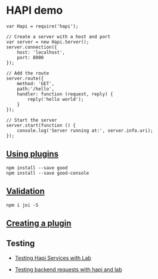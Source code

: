 # HAPI demo

    var Hapi = require('hapi');

    // Create a server with a host and port
    var server = new Hapi.Server();
    server.connection({ 
        host: 'localhost', 
        port: 8000 
    });

    // Add the route
    server.route({
        method: 'GET',
        path:'/hello', 
        handler: function (request, reply) {
            reply('hello world');
        }
    });

    // Start the server
    server.start(function () {
        console.log('Server running at:', server.info.uri);
    });

## [Using plugins](http://hapijs.com/tutorials#using-plugins)

    npm install --save good
    npm install --save good-console

## [Validation](http://hapijs.com/tutorials/validation#validation)

    npm i joi -S   

## [Creating a plugin](http://hapijs.com/tutorials/plugins#creating-a-plugin)

## Testing

- [Testing Hapi Services with Lab](https://medium.com/the-spumko-suite/testing-hapi-services-with-lab-96ac463c490a)

- [Testing backend requests with hapi and lab](http://robjoh.com/testing-a-server-request-with-hapi-and-lab/)